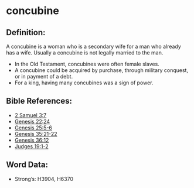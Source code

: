 # concubine

## Definition:

A concubine is a woman who is a secondary wife for a man who already has a wife. Usually a concubine is not legally married to the man.

* In the Old Testament, concubines were often female slaves.
* A concubine could be acquired by purchase, through military conquest, or in payment of a debt.
* For a king, having many concubines was a sign of power.

## Bible References:

* [2 Samuel 3:7](rc://en/tn/help/2sa/03/07)
* [Genesis 22:24](rc://en/tn/help/gen/22/24)
* [Genesis 25:5-6](rc://en/tn/help/gen/25/05)
* [Genesis 35:21-22](rc://en/tn/help/gen/35/21)
* [Genesis 36:12](rc://en/tn/help/gen/36/12)
* [Judges 19:1-2](rc://en/tn/help/jdg/19/01)

## Word Data:

* Strong’s: H3904, H6370

